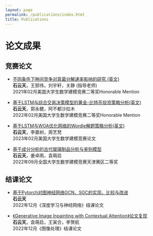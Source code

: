 ```yaml
---
layout: page
permalink: /publications/index.html
title: Publications
---
```


# 论文成果


## 竞赛论文


- [不同条件下种间竞争对真菌分解速率影响的研究 (英文)](https://yuntianshi.github.io/mypaper/2115295.pdf)<br>**石云天**，王郅伟，刘宇轩，关静 (指导老师)<br>2021年02月美国大学生数学建模竞赛二等奖Honorable Mention

  

- [基于LSTM与综合交易决策模型的黄金-比特币投资策略分析(英文)](https://yuntianshi.github.io/mypaper/2208871.pdf)<br>**石云天**，郭永楗，阿不都沙拉木<br>2022年02月美国大学生数学建模竞赛二等奖Honorable Mention

  

- [基于LSTM与WOA优化网络的Wordle解题策略分析(英文)](https://yuntianshi.github.io/mypaper/2322318.pdf)<br>**石云天**，李嘉树，周艺梵<br>2023年02月美国大学生数学建模竞赛论文

  

- [基于成分分析的古代玻璃制品分析与鉴别模型](https://yuntianshi.github.io/mypaper/202202002096.pdf)<br>**石云天**，姜卓雨，袁萌启<br>2022年09月全国大学生数学建模竞赛天津赛区二等奖

## 结课论文

  

- [基于Pytorch对图神经网络GCN、SGC的实现、比较与改进](https://yuntianshi.github.io/mypaper/2022121.pdf)<br>**石云天**<br>2022年12月《深度学习与神经网络》结课论文


  

- [《Generative Image Inpainting with Contextual Attention》论文复现](https://yuntianshi.github.io/mypaper/2022122.pdf)<br>**石云天**，袁萌启，王寅合，李贺航<br>2022年12月《图像处理》结课论文

